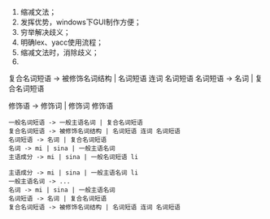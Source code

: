 1. 缩减文法；
2. 发挥优势，windows下GUI制作方便；
3. 穷举解决歧义；
4. 明确lex、yacc使用流程；
5. 缩减文法时，消除歧义；
6. 



复合名词短语 -> 被修饰名词结构 | 名词短语 连词 名词短语
名词短语 -> 名词 | 复合名词短语



修饰语 -> 修饰词 | 修饰词 修饰语



```
一般名词短语 -> 一般主语名词 | 复合名词短语
复合名词短语 -> 被修饰名词结构 | 名词短语 连词 名词短语
名词短语 -> 名词 | 复合名词短语
名词 -> mi | sina | 一般主语名词
主语成分 -> mi | sina | 一般名词短语 li
```

```
主语成分 -> mi | sina | 一般主语名词 li
一般主语名词 -> ...
名词 -> mi | sina | 一般主语名词
名词短语 -> 名词 | 复合名词短语
复合名词短语 -> 被修饰名词结构 | 名词短语 连词 名词短语
```

